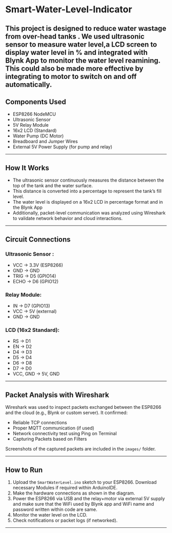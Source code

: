 # Smart-Water-Level-Indicator


This project is designed to reduce water wastage from over-head tanks . We used ultrasonic sensor to measure water level,a LCD screen to display water level in % and integrated with Blynk App to monitor the water level reamining.
This could also be made more effective by integrating to motor to switch on and off automatically.
---

##  Components Used

- ESP8266 NodeMCU
- Ultrasonic Sensor
- 5V Relay Module
- 16x2 LCD (Standard)
- Water Pump (DC Motor)
- Breadboard and Jumper Wires
- External 5V Power Supply (for pump and relay)

---

## How It Works

- The ultrasonic sensor continuously measures the distance between the top of the tank and the water surface.
- This distance is converted into a percentage to represent the tank’s fill level.
- The water level is displayed on a 16x2 LCD in percentage format and in the Blynk App
- Additionally, packet-level communication was analyzed using Wireshark to validate network behavior and cloud interactions.

---

## Circuit Connections

### Ultrasonic Sensor :
- VCC → 3.3V (ESP8266)
- GND → GND
- TRIG → D5 (GPIO14)
- ECHO → D6 (GPIO12)

### Relay Module:
- IN → D7 (GPIO13)
- VCC → 5V (external)
- GND → GND

### LCD (16x2 Standard):
- RS → D1
- EN → D2
- D4 → D3
- D5 → D4
- D6 → D8
- D7 → D0
- VCC, GND → 5V, GND

---

##  Packet Analysis with Wireshark

Wireshark was used to inspect packets exchanged between the ESP8266 and the cloud (e.g., Blynk or custom server). It confirmed:
- Reliable TCP connections
- Proper MQTT communication (if used)
- Network connectivity test using Ping on Terminal
- Capturing Packets based on Filters

Screenshots of the captured packets are included in the `images/` folder.

---

##  How to Run

1. Upload the `SmartWaterLevel.ino` sketch to your ESP8266. Download necessary Modules if required within ArduinoIDE.
2. Make the hardware connections as shown in the diagram.
3. Power the ESP8266 via USB and the relay+motor via external 5V supply and make sure that the WiFi used by Blynk app and WiFi name and password written within code are same.
4. Monitor the water level on the LCD.
5. Check notifications or packet logs (if networked).

---


